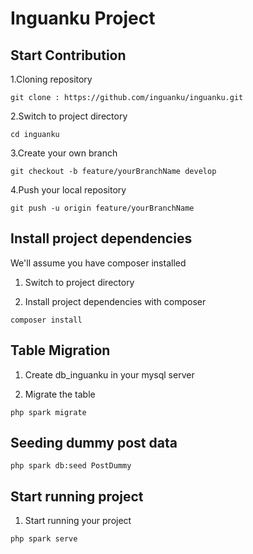 # Inguanku Project

## Start Contribution

1.Cloning repository

`git clone : https://github.com/inguanku/inguanku.git`

2.Switch to project directory

`cd inguanku`

3.Create your own branch

`git checkout -b feature/yourBranchName develop`

4.Push your local repository

`git push -u origin feature/yourBranchName`

## Install project dependencies

We'll assume you have composer installed

1. Switch to project directory

2. Install project dependencies with composer

`composer install`

## Table Migration

1. Create db_inguanku in your mysql server

2. Migrate the table

`php spark migrate`

## Seeding dummy post data

`php spark db:seed PostDummy`

## Start running project

1. Start running your project

`php spark serve`
